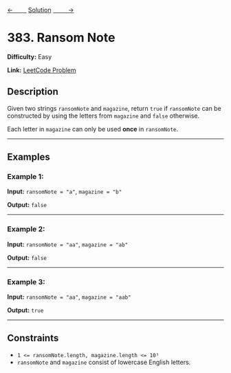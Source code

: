 [<-&nbsp;&nbsp;&nbsp;&nbsp;&nbsp;&nbsp;&nbsp;&nbsp;](../217.%20Contains%20Duplicate/statement.md)
[Solution](../383.%20Ransom%20Note/solution.js)
[&nbsp;&nbsp;&nbsp;&nbsp;&nbsp;&nbsp;&nbsp;&nbsp; ->](../53.%20Maximum%20Subarray/statement.md)

# 383. Ransom Note

**Difficulty:** Easy

**Link:** [LeetCode Problem](https://leetcode.com/problems/ransom-note/)

## Description

Given two strings `ransomNote` and `magazine`, return `true` if `ransomNote` can be constructed by using the letters from `magazine` and `false` otherwise.

Each letter in `magazine` can only be used **once** in `ransomNote`.

---

## Examples

### Example 1:

**Input:**
`ransomNote = "a"`, `magazine = "b"`

**Output:**
`false`

---

### Example 2:

**Input:**
`ransomNote = "aa"`, `magazine = "ab"`

**Output:**
`false`

---

### Example 3:

**Input:**
`ransomNote = "aa"`, `magazine = "aab"`

**Output:**
`true`

---

## Constraints

- `1 <= ransomNote.length, magazine.length <= 10⁵`
- `ransomNote` and `magazine` consist of lowercase English letters.
